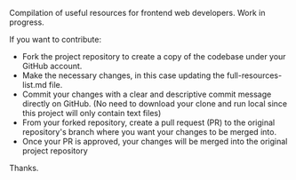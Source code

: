 Compilation of useful resources for frontend web developers. Work in progress. 

If you want to contribute: 

- Fork the project repository to create a copy of the codebase under your GitHub account.
- Make the necessary changes, in this case updating the full-resources-list.md file.
- Commit your changes with a clear and descriptive commit message directly on GitHub. (No need to download your clone and run local since this project will only contain text files)
- From your forked repository, create a pull request (PR) to the original repository's branch where you want your changes to be merged into. 
- Once your PR is approved, your changes will be merged into the original project repository

Thanks. 
